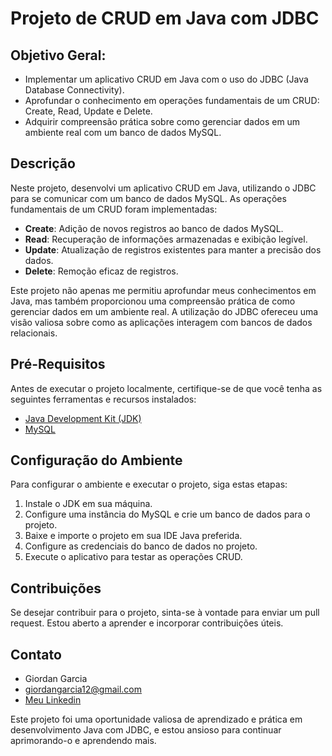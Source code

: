 # Projeto de CRUD em Java com JDBC

## Objetivo Geral:
* Implementar um aplicativo CRUD em Java com o uso do JDBC (Java Database Connectivity).
* Aprofundar o conhecimento em operações fundamentais de um CRUD: Create, Read, Update e Delete.
* Adquirir compreensão prática sobre como gerenciar dados em um ambiente real com um banco de dados MySQL.

## Descrição

Neste projeto, desenvolvi um aplicativo CRUD em Java, utilizando o JDBC para se comunicar com um banco de dados MySQL. As operações fundamentais de um CRUD foram implementadas:

- **Create**: Adição de novos registros ao banco de dados MySQL.
- **Read**: Recuperação de informações armazenadas e exibição legível.
- **Update**: Atualização de registros existentes para manter a precisão dos dados.
- **Delete**: Remoção eficaz de registros.

Este projeto não apenas me permitiu aprofundar meus conhecimentos em Java, mas também proporcionou uma compreensão prática de como gerenciar dados em um ambiente real. A utilização do JDBC ofereceu uma visão valiosa sobre como as aplicações interagem com bancos de dados relacionais.

## Pré-Requisitos

Antes de executar o projeto localmente, certifique-se de que você tenha as seguintes ferramentas e recursos instalados:

- [Java Development Kit (JDK)](https://www.oracle.com/java/technologies/javase-downloads.html)
- [MySQL](https://dev.mysql.com/downloads/)

## Configuração do Ambiente

Para configurar o ambiente e executar o projeto, siga estas etapas:

1. Instale o JDK em sua máquina.
2. Configure uma instância do MySQL e crie um banco de dados para o projeto.
3. Baixe e importe o projeto em sua IDE Java preferida.
4. Configure as credenciais do banco de dados no projeto.
5. Execute o aplicativo para testar as operações CRUD.

## Contribuições

Se desejar contribuir para o projeto, sinta-se à vontade para enviar um pull request. Estou aberto a aprender e incorporar contribuições úteis.

## Contato

- Giordan Garcia
- giordangarcia12@gmail.com
- [Meu Linkedin](https://www.linkedin.com/in/giordan-garcia-623508265/)

Este projeto foi uma oportunidade valiosa de aprendizado e prática em desenvolvimento Java com JDBC, e estou ansioso para continuar aprimorando-o e aprendendo mais.


